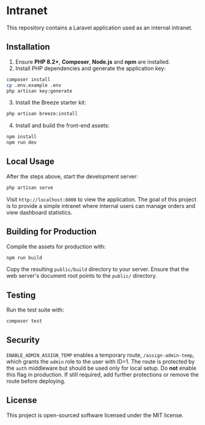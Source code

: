 # Intranet

This repository contains a Laravel application used as an internal intranet.

## Installation

1. Ensure **PHP 8.2+**, **Composer**, **Node.js** and **npm** are installed.
2. Install PHP dependencies and generate the application key:

```bash
composer install
cp .env.example .env
php artisan key:generate
```
3. Install the Breeze starter kit:

```bash
php artisan breeze:install
```
4. Install and build the front-end assets:

```bash
npm install
npm run dev
```

## Local Usage

After the steps above, start the development server:

```bash
php artisan serve
```

Visit `http://localhost:8000` to view the application. The goal of this project is to provide a simple intranet where internal users can manage orders and view dashboard statistics.

## Building for Production

Compile the assets for production with:

```bash
npm run build
```

Copy the resulting `public/build` directory to your server. Ensure that the web server's document root points to the `public/` directory.

## Testing

Run the test suite with:

```bash
composer test
```

## Security

`ENABLE_ADMIN_ASSIGN_TEMP` enables a temporary route, `/assign-admin-temp`,
which grants the `admin` role to the user with ID=1. The route is protected by
the `auth` middleware but should be used only for local setup. Do **not**
enable this flag in production. If still required, add further protections or
remove the route before deploying.

## License

This project is open-sourced software licensed under the MIT license.
